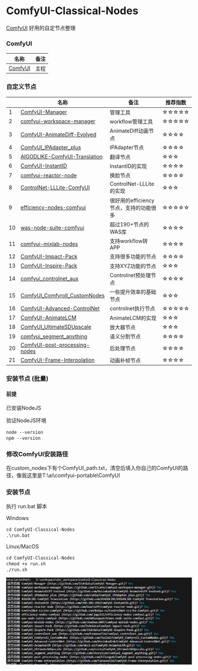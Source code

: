 # ComfyUI-Classical-Nodes
[ComfyUI](https://github.com/comfyanonymous/ComfyUI) 好用的自定节点整理

### ComfyUI
|名称|备注|
|---|---|
|[ComfyUI](https://github.com/comfyanonymous/ComfyUI)|主程|


### 自定义节点
||名称|备注|推荐指数|
|---|---|---|---|
|1|[ComfyUI-Manager](https://github.com/ltdrdata/ComfyUI-Manager)|管理工具|☆☆☆☆☆|
|2|[comfyui-workspace-manager](https://github.com/11cafe/comfyui-workspace-manager)|workflow管理工具|☆☆☆☆☆|
|3|[ComfyUI-AnimateDiff-Evolved](https://github.com/Kosinkadink/ComfyUI-AnimateDiff-Evolved)|AnimateDiff动画节点|☆☆☆☆|
|4|[ComfyUI_IPAdapter_plus](https://github.com/cubiq/ComfyUI_IPAdapter_plus)|IPAdapter节点|☆☆☆☆|
|5|[AIGODLIKE-ComfyUI-Translation](https://github.com/AIGODLIKE/AIGODLIKE-ComfyUI-Translation)|翻译节点|☆☆☆|
|6|[ComfyUI-InstantID](https://github.com/ZHO-ZHO-ZHO/ComfyUI-InstantID)|InstantID的实现|☆☆☆☆|
|7|[comfyui-reactor-node](https://github.com/Gourieff/comfyui-reactor-node)|换脸节点|☆☆☆☆|
|8|[ControlNet-LLLite-ComfyUI](https://github.com/kohya-ss/ControlNet-LLLite-ComfyUI)|ControlNet-LLLite的实现|☆☆☆|
|9|[efficiency-nodes-comfyui](https://github.com/jags111/efficiency-nodes-comfyui)|很好用的efficiency节点，支持的功能很多|☆☆☆☆☆|
|10|[was-node-suite-comfyui](https://github.com/WASasquatch/was-node-suite-comfyui)|超过190+节点的WAS库|☆☆☆☆|
|11|[comfyui-mixlab-nodes](https://github.com/shadowcz007/comfyui-mixlab-nodes)|支持workflow转APP|☆☆☆☆|
|12|[ComfyUI-Impact-Pack](https://github.com/ltdrdata/ComfyUI-Impact-Pack)|支持很多功能的节点|☆☆☆☆|
|13|[ComfyUI-Inspire-Pack](https://github.com/ltdrdata/ComfyUI-Inspire-Pack)|支持XYZ功能的节点|☆☆☆|
|14|[comfyui_controlnet_aux](https://github.com/Fannovel16/comfyui_controlnet_aux)|Controlnet预处理节点|☆☆☆☆|
|15|[ComfyUI_Comfyroll_CustomNodes](https://github.com/Suzie1/ComfyUI_Comfyroll_CustomNodes)|一些提升效率的基础节点|☆☆☆|
|16|[ComfyUI-Advanced-ControlNet](https://github.com/Kosinkadink/ComfyUI-Advanced-ControlNet)|controlnet执行节点|☆☆☆☆☆|
|17|[ComfyUI-AnimateLCM](https://github.com/dezi-ai/ComfyUI-AnimateLCM)|AnimateLCM的实现|☆☆☆|
|18|[ComfyUI_UltimateSDUpscale](https://github.com/ssitu/ComfyUI_UltimateSDUpscale)|放大器节点|☆☆☆|
|19|[comfyui_segment_anything](https://github.com/storyicon/comfyui_segment_anything)|语义分割节点|☆☆☆☆|
|20|[ComfyUI-post-processing-nodes](https://github.com/EllangoK/ComfyUI-post-processing-nodes)|后处理节点|☆☆☆☆|
|21|[ComfyUI-Frame-Interpolation](https://github.com/Fannovel16/ComfyUI-Frame-Interpolation)|动画补帧节点|☆☆☆☆|

### 安装节点 (批量)
#### 前提
已安装NodeJS

验证NodeJS环境
```
node --version
npm --version
```

### 修改ComfyUI安装路径
在custom_nodes下有个ComfyUI_path.txt，清空后填入你自己的ComfyUI的路径，像我这里是T:\ai\comfyui-portable\ComfyUI

### 安装节点
执行 run.bat 脚本

Windows
```
cd ComfyUI-Classical-Nodes
.\run.bat
```

Linux/MacOS
```
cd ComfyUI-Classical-Nodes
chmod +x run.sh
./run.sh
```

![ref installtion](ref_installation.png)
